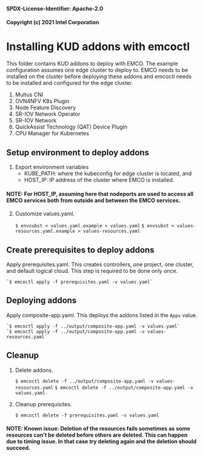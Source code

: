 #### SPDX-License-Identifier: Apache-2.0
#### Copyright (c) 2021 Intel Corporation

# Installing KUD addons with emcoctl

This folder contains KUD addons to deploy with EMCO. The example
configuration assumes one edge cluster to deploy to. EMCO needs to be
installed on the cluster before deploying these addons and emcoctl
needs to be installed and configured for the edge cluster.

1. Multus CNI
2. OVN4NFV K8s Plugin
3. Node Feature Discovery
4. SR-IOV Network Operator
5. SR-IOV Network
6. QuickAssist Technology (QAT) Device Plugin
7. CPU Manager for Kubernetes

## Setup environment to deploy addons

1. Export environment variables
   - KUBE_PATH: where the kubeconfig for edge cluster is located, and
   - HOST_IP: IP address of the cluster where EMCO is installed.

#### NOTE: For HOST_IP, assuming here that nodeports are used to access all EMCO services both from outside and between the EMCO services.

2. Customize values.yaml.

    `$ envsubst < values.yaml.example > values.yaml`
    `$ envsubst < values-resources.yaml.example > values-resources.yaml`

## Create prerequisites to deploy addons

Apply prerequisites.yaml. This creates controllers, one project, one
cluster, and default logical cloud. This step is required to be done
only once.

    `$ emcoctl apply -f prerequisites.yaml -v values.yaml`

## Deploying addons

Apply composite-app.yaml. This deploys the addons listed in the `Apps`
value.

    `$ emcoctl apply -f ../output/composite-app.yaml -v values.yaml`
    `$ emcoctl apply -f ../output/composite-app.yaml -v values-resources.yaml`

## Cleanup

1. Delete addons.

    `$ emcoctl delete -f ../output/composite-app.yaml -v values-resources.yaml`
    `$ emcoctl delete -f ../output/composite-app.yaml -v values.yaml`

2. Cleanup prerequisites.

    `$ emcoctl delete -f prerequisites.yaml -v values.yaml`

#### NOTE: Known issue: Deletion of the resources fails sometimes as some resources can't be deleted before others are deleted. This can happen due to timing issue. In that case try deleting again and the deletion should succeed.
